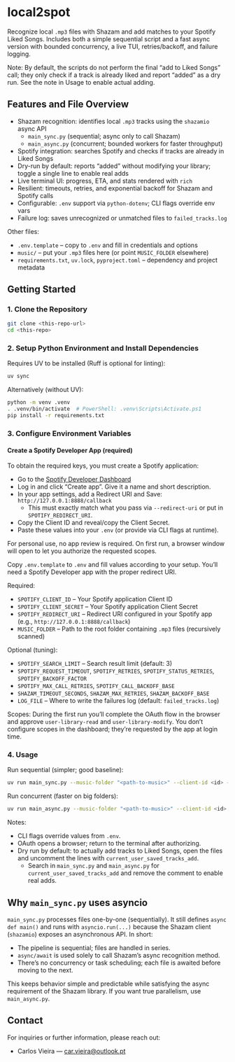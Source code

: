 # local2spot

Recognize local `.mp3` files with Shazam and add matches to your Spotify Liked Songs. Includes both a simple sequential script and a fast async version with bounded concurrency, a live TUI, retries/backoff, and failure logging.

Note: By default, the scripts do not perform the final “add to Liked Songs” call; they only check if a track is already liked and report “added” as a dry run. See the note in Usage to enable actual adding.

## Features and File Overview

- Shazam recognition: identifies local `.mp3` tracks using the `shazamio` async API
	- `main_sync.py` (sequential; async only to call Shazam)
	- `main_async.py` (concurrent; bounded workers for faster throughput)
- Spotify integration: searches Spotify and checks if tracks are already in Liked Songs
- Dry-run by default: reports “added” without modifying your library; toggle a single line to enable real adds
- Live terminal UI: progress, ETA, and stats rendered with `rich`
- Resilient: timeouts, retries, and exponential backoff for Shazam and Spotify calls
- Configurable: `.env` support via `python-dotenv`; CLI flags override env vars
- Failure log: saves unrecognized or unmatched files to `failed_tracks.log`

Other files:

- `.env.template` – copy to `.env` and fill in credentials and options
- `music/` – put your `.mp3` files here (or point `MUSIC_FOLDER` elsewhere)
- `requirements.txt`, `uv.lock`, `pyproject.toml` – dependency and project metadata

## Getting Started

### 1. Clone the Repository

```sh
git clone <this-repo-url>
cd <this-repo>
```

### 2. Setup Python Environment and Install Dependencies

Requires UV to be installed (Ruff is optional for linting):

```sh
uv sync
```

Alternatively (without UV):

```sh
python -m venv .venv
. .venv/bin/activate  # PowerShell: .venv\Scripts\Activate.ps1
pip install -r requirements.txt
```

### 3. Configure Environment Variables

#### Create a Spotify Developer App (required)

To obtain the required keys, you must create a Spotify application:

- Go to the [Spotify Developer Dashboard](https://developer.spotify.com/dashboard)
- Log in and click “Create app”. Give it a name and short description.
- In your app settings, add a Redirect URI and Save: `http://127.0.0.1:8888/callback`
	- This must exactly match what you pass via `--redirect-uri` or put in `SPOTIFY_REDIRECT_URI`.
- Copy the Client ID and reveal/copy the Client Secret.
- Paste these values into your `.env` (or provide via CLI flags at runtime).

For personal use, no app review is required. On first run, a browser window will open to let you authorize the requested scopes.

Copy `.env.template` to `.env` and fill values according to your setup. You’ll need a Spotify Developer app with the proper redirect URI.

Required:

- `SPOTIFY_CLIENT_ID` – Your Spotify application Client ID
- `SPOTIFY_CLIENT_SECRET` – Your Spotify application Client Secret
- `SPOTIFY_REDIRECT_URI` – Redirect URI configured in your Spotify app (e.g., `http://127.0.0.1:8888/callback`)
- `MUSIC_FOLDER` – Path to the root folder containing `.mp3` files (recursively scanned)

Optional (tuning):

- `SPOTIFY_SEARCH_LIMIT` – Search result limit (default: 3)
- `SPOTIFY_REQUEST_TIMEOUT`, `SPOTIFY_RETRIES`, `SPOTIFY_STATUS_RETRIES`, `SPOTIFY_BACKOFF_FACTOR`
- `SPOTIFY_MAX_CALL_RETRIES`, `SPOTIFY_CALL_BACKOFF_BASE`
- `SHAZAM_TIMEOUT_SECONDS`, `SHAZAM_MAX_RETRIES`, `SHAZAM_BACKOFF_BASE`
- `LOG_FILE` – Where to write the failures log (default: `failed_tracks.log`)

Scopes: During the first run you’ll complete the OAuth flow in the browser and approve `user-library-read` and `user-library-modify`. You don’t configure scopes in the dashboard; they’re requested by the app at login time.

### 4. Usage

Run sequential (simpler; good baseline):

```sh
uv run main_sync.py --music-folder "<path-to-music>" --client-id <id> --client-secret <secret> --redirect-uri "http://127.0.0.1:8888/callback"
```

Run concurrent (faster on big folders):

```sh
uv run main_async.py --music-folder "<path-to-music>" --client-id <id> --client-secret <secret> --redirect-uri "http://127.0.0.1:8888/callback" --concurrency 4
```

Notes:

- CLI flags override values from `.env`.
- OAuth opens a browser; return to the terminal after authorizing.
- Dry run by default: to actually add tracks to Liked Songs, open the files and uncomment the lines with `current_user_saved_tracks_add`.
	- Search in `main_sync.py` and `main_async.py` for `current_user_saved_tracks_add` and remove the comment to enable real adds.

## Why `main_sync.py` uses asyncio

`main_sync.py` processes files one-by-one (sequentially). It still defines `async def main()` and runs with `asyncio.run(...)` because the Shazam client (`shazamio`) exposes an asynchronous API. In short:

- The pipeline is sequential; files are handled in series.
- `async/await` is used solely to call Shazam’s async recognition method.
- There’s no concurrency or task scheduling; each file is awaited before moving to the next.

This keeps behavior simple and predictable while satisfying the async requirement of the Shazam library. If you want true parallelism, use `main_async.py`.

## Contact

For inquiries or further information, please reach out:

- Carlos Vieira — [car.vieira@outlook.pt](mailto:car.vieira@outlook.pt)

